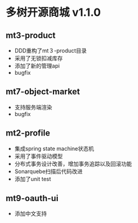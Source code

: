 # 多树开源商城 v1.1.0
## mt3-product
- DDD重构了mt３-product目录
- 采用了无锁扣减库存
- 添加了新的管理api
- bugfix
## mt7-object-market
- 支持服务端渲染
- bugfix
## mt2-profile
- 集成spring state machine状态机
- 采用了事件驱动模型
- 分布式事务设计改善，增加事务追踪以及回滚功能
- Sonarquebe扫描后代码改进
- 添加了unit test
## mt9-oauth-ui
- 添加中文支持




